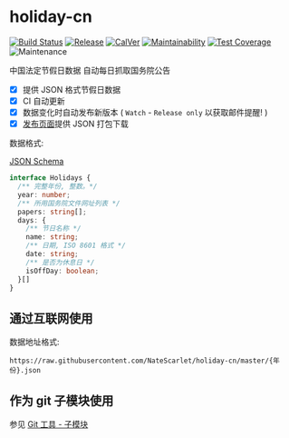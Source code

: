 # holiday-cn

[![Build Status](https://travis-ci.org/NateScarlet/holiday-cn.svg?branch=master)](https://travis-ci.org/NateScarlet/holiday-cn) [![Release](https://img.shields.io/github/release/NateScarlet/holiday-cn.svg)](https://github.com/NateScarlet/holiday-cn/releases/latest) [![CalVer](https://img.shields.io/badge/calver-YYYY.0M.0D-22bfda.svg)](http://calver.org) [![Maintainability](https://api.codeclimate.com/v1/badges/c8e9d9c51bd2d858c577/maintainability)](https://codeclimate.com/github/NateScarlet/holiday-cn/maintainability) [![Test Coverage](https://api.codeclimate.com/v1/badges/c8e9d9c51bd2d858c577/test_coverage)](https://codeclimate.com/github/NateScarlet/holiday-cn/test_coverage) ![Maintenance](https://img.shields.io/maintenance/yes/2019.svg)

中国法定节假日数据 自动每日抓取国务院公告

- [x] 提供 JSON 格式节假日数据
- [x] CI 自动更新
- [x] 数据变化时自动发布新版本 ( `Watch` - `Release only` 以获取邮件提醒! )
- [x] [发布页面]提供 JSON 打包下载

数据格式:

[JSON Schema](./schema.json)

```TypeScript
interface Holidays {
  /** 完整年份, 整数。*/
  year: number;
  /** 所用国务院文件网址列表 */
  papers: string[];
  days: {
    /** 节日名称 */
    name: string;
    /** 日期, ISO 8601 格式 */
    date: string;
    /** 是否为休息日 */
    isOffDay: boolean;
  }[]
}
```

## 通过互联网使用

数据地址格式:

    https://raw.githubusercontent.com/NateScarlet/holiday-cn/master/{年份}.json

## 作为 git 子模块使用

参见 [Git 工具 - 子模块](https://git-scm.com/book/zh/v2/Git-%E5%B7%A5%E5%85%B7-%E5%AD%90%E6%A8%A1%E5%9D%97)

[发布页面]: https://github.com/NateScarlet/holiday-cn/releases
